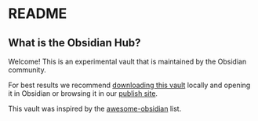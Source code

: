 # README

## What is the Obsidian Hub?

Welcome! This is an experimental vault that is maintained by the Obsidian community. 

For best results we recommend [downloading this vault]( https://github.com/obsidian-community/obsidian-hub/releases/latest) locally and opening it in Obsidian or browsing it in our [publish site](https://publish.obsidian.md/hub).

This vault was inspired by the [awesome-obsidian](https://github.com/kmaasrud/awesome-obsidian) list.

